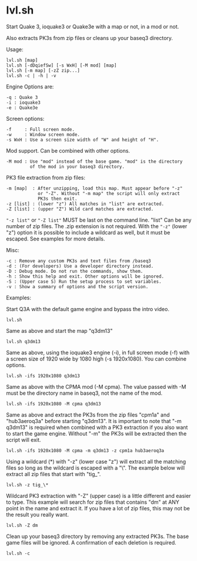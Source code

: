 # lvl.sh

Start Quake 3, ioquake3 or Quake3e with a map or not, in a mod or not.

Also extracts PK3s from zip files or cleans up your baseq3 directory.

Usage:

    lvl.sh [map]
    lvl.sh [-dDqiefSw] [-s WxH] [-M mod] [map]
    lvl.sh [-m map] [-zZ zip...]
    lvl.sh -c | -h | -v

Engine Options are:

    -q : Quake 3
    -i : ioquake3
    -e : Quake3e

Screen options:

    -f     : Full screen mode.
    -w     : Window screen mode.
    -s WxH : Use a screen size width of "W" and height of "H".

Mod support. Can be combined with other options.

    -M mod : Use "mod" instead of the base game. "mod" is the directory
             of the mod in your baseq3 directory.

PK3 file extraction from zip files:

    -m [map]  : After unzipping, load this map. Must appear before "-z"
                or "-Z". Without "-m map" the script will only extract
                PK3s then exit.
    -z [list] : (lower "z") All matches in "list" are extracted.
    -Z [list] : (upper "Z") Wild card matches are extracted.

`"-z list"` or `"-Z list"` MUST be last on the command line. "list" Can be
any number of zip files. The .zip extension is not required. With the
`"-z"` (lower "z") option it is possible to include a wildcard as well,
but it must be escaped. See examples for more details.

Misc:

    -c : Remove any custom PK3s and text files from /baseq3
    -d : (For developers) Use a developer directory instead.
    -D : Debug mode. Do not run the commands, show them.
    -h : Show this help and exit. Other options will be ignored.
    -S : (Upper case S) Run the setup process to set variables.
    -v : Show a summary of options and the script version.

Examples:

Start Q3A with the default game engine and bypass the intro video.

    lvl.sh

Same as above and start the map "q3dm13"

    lvl.sh q3dm13

Same as above, using the ioquake3 engine (-i), in full screen mode (-f)
with a screen size of 1920 wide by 1080 high (-s 1920x1080). You can 
combine options.

    lvl.sh -ifs 1920x1080 q3dm13

Same as above with the CPMA mod (-M cpma). The value passed with -M
must be the directory name in baseq3, not the name of the mod.

    lvl.sh -ifs 1920x1080 -M cpma q3dm13

Same as above and extract the PK3s from the zip files "cpm1a" and
"hub3aeroq3a" before starting "q3dm13". It is important to note that
"-m q3dm13" is required when combined with a PK3 extraction if you also 
want to start the game engine. Without "-m" the PK3s will be extracted
then the script will exit.

    lvl.sh -ifs 1920x1080 -M cpma -m q3dm13 -z cpm1a hub3aeroq3a

Using a wildcard (\*) with "-z" (lower case "z") will extract all the
matching files so long as the wildcard is escaped with a "\\". The
example below will extract all zip files that start with "tig_".

    lvl.sh -z tig_\*

Wildcard PK3 extraction with "-Z" (upper case) is a little different
and easier to type. This example will search for zip files that
contains "dm" at ANY point in the name and extract it. If you have a
lot of zip files, this may not be the result you really want.

    lvl.sh -Z dm

Clean up your baseq3 directory by removing any extracted PK3s. The
base game files will be ignored. A confirmation of each deletion is 
required.

    lvl.sh -c


